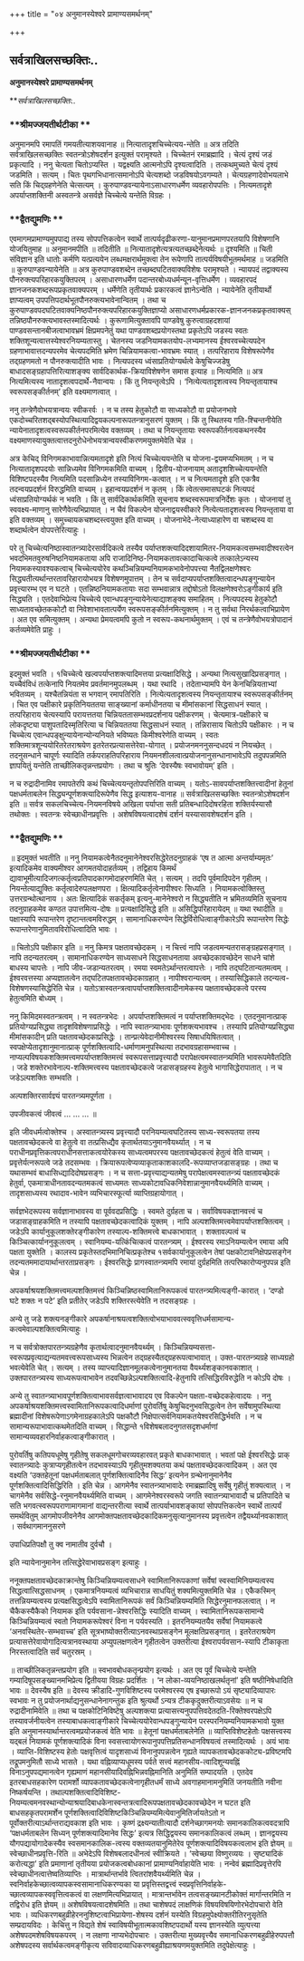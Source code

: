 +++
title = "०४ अनुमानस्येश्वरे प्रामाण्यसमर्थनम्"

+++


## सर्वत्राखिलसच्छक्तिः..

**अनुमानस्येश्वरे प्रामाण्यसमर्थनम्**

***सर्वत्राखिलसच्छक्तिः..*

### **श्रीमज्जयतीर्थटीका **

अनुमानमपि रमापतिं गमयतीत्याशयवानाह ॥ नित्यातादृशचिच्चेत्यय-न्तेति ॥ अत्र तदिति सर्वत्राखिलसच्छक्तिः स्वतन्त्रोऽशेषदर्शन इत्युक्तं परामृश्यते । चिच्चेतनं रमाब्रह्मादि । चेत्यं दृश्यं जडं प्रकृत्यादि । ननु चेत्यता चितोऽप्यस्ति । यद्वक्ष्यति आत्मनोऽपि दृश्यत्वादिति । तत्कथमुच्यते चेत्यं दृश्यं जडमिति । सत्यम् । चितः पृथगभिधानात्समानोऽपि चेत्यशब्दो जडविषयोऽवगम्यते । चेत्यग्रहणादेवोभयलाभे सति किं चिद्ग्रहणेनेति चेत्सत्यम् । कुरुपाण्डवन्यायेनाऽसाधारणधर्मेण व्यवहारोपपत्तिः । नित्यमतादृशे अपर्याप्तशक्तिनी अस्वतन्त्रे असर्वज्ञे चिच्चेत्ये यन्तेति विग्रहः ।

### **द्वैतद्युमणिः **

एवमागमप्रामाण्यमुपपाद्य तस्य सोपपत्तिकत्वेन स्वार्थे तात्पर्यदृढीकरणा-यानुमानप्रमाणपरतयापि विशेषणानि योजयितुमाह ॥ अनुमानमपीति ॥ तदितीति ॥ नित्यातादृशेत्यत्रत्यतच्छब्देनेत्यर्थः ॥ दृश्यमिति ॥ चिती संविज्ञान इति धातोः कर्मणि यत्प्रत्ययेन लब्धमक्षरार्थमुक्त्वा तेन रूपेणापि तात्पर्यविषयीभूतमर्थमाह ॥ जडमिति ॥ कुरुपाण्डवन्यायेनेति ॥ अत्र कुरुपाण्डवशब्देन तच्छब्दघटितवाक्यविशेषः परामृश्यते । न्यायपदं तद्वाक्यस्य पौनरुक्त्यपरिहारकयुक्तिपरम् । असाधारणधर्मेण पदान्तरबोध्यधर्मन्यून-वृत्तिधर्मेण । व्यवहारपदं ज्ञानजनकशब्दरूपप्रकृतवाक्यपरम् । धर्मेणेति तृतीयार्थः प्रकारकत्वं ज्ञानेऽन्वेति । न्यायेनेति तृतीयार्थो ज्ञाप्यत्वम् उपपत्तिपदार्थभूतपौनरुक्त्यभावेनान्वितम् । तथा च कुरुपाण्डवपदघटितवाक्यनिष्ठपौनरुक्त्यपरिहारकयुक्तिज्ञाप्यो असाधारणधर्मप्रकारक-ज्ञानजनकप्रकृतवाक्यस् तन्निष्ठपौनरुक्त्यभावस्तस्मादित्यर्थः । कुरूणामित्युक्तावपि पाण्डवेषु कुरुत्वाग्रहदशायां पाण्डवसन्तानबीजत्वाभावभ्रमं क्षिप्रमपनेतुं यथा पाण्डवशब्दप्रयोगस्तथा प्रकृतेऽपि जडस्य स्वतः शक्तिशून्यत्वात्तस्येश्वरनियम्यतास्तु । चेतनस्य जडनियामकतयोप-लभ्यमानस्य ईश्वरवच्चेत्यपदेन ग्रहणाभावात्तदन्यपरमेव चेत्यपदमिति भ्रमेण चिन्नियामकत्वा-भावभ्रमः स्यात् । तत्परिहाराय विशेषरूपेणैव तद्ग्रहणमतो न पौनरुक्त्यादीति भावः । नित्यपदस्य ध्वंसाप्रतियोग्यर्थत्वे केषुचिज्जडेषु बाधादसङ्ग्रहापत्तिरित्याशङ्क्य सार्वदिकार्थक-क्रियाविशेषणेन समास इत्याह ॥ नित्यमिति ॥ अत्र नित्यमित्यस्य नातादृशत्वपदार्थे-नैवान्वयः । किं तु नियन्तृत्वेऽपि । ‘नित्येत्यतादृशत्वस्य नियन्तृतायाश्च स्वरूपसङ्कीर्तनम्’ इति वक्ष्यमाणत्वात् ।

ननु तन्त्रेणैवोभयत्रान्वयः स्वीकरर्वः । न च तस्य हेतुकोटौ वा साध्यकोटौ वा प्रयोजनभावे एकदोच्चरितशद्बस्योपस्थित्यादिद्वयकल्पनारूपतन्त्रानुसरणं युक्तम् । किं तु स्थितस्य गति-श्चिन्तनीयेति न्यायेनातादृशत्वस्वरूपकीर्तनपरमित्येव वक्तव्यम् । तथा च नियन्तृतायाः स्वरूपकीर्तनत्वकथनस्यैव वक्ष्यमाणस्यायुक्तत्वात्तदनुरोधेनोभयत्रान्वयस्वीकरणमयुक्तमेवेति चेन्न ।

अत्र केचिद् विनिगमकाभावान्नित्यमतादृशे इति नित्यं चिच्चेत्ययन्तेति च योजना-द्वयमप्यभिमतम् । न च नित्यातादृशपदयोः सान्निध्यमेव विनिगमकमिति वाच्यम् । द्वितीय-योजनायाम् अतादृशशिच्चेत्ययन्तेति विशिष्टपदस्यैव नित्यमिति पदसान्निध्येन तस्याविनिगम-कत्वात् । न च नित्यमतादृशे इति एकत्रैव तदन्वयप्रदर्शनं विरुद्धमिति वाच्यम् । इहान्वयप्रदर्शनं न कृतम् । किं त्वेतत्समासघटकं नित्यपदं ध्वंसाप्रतियोग्यर्थकं न भवति । किं तु सार्वदिकार्थकमिति सूचनाय शब्दस्वरूपमात्रनिर्देशः कृतः । योजनायां तु स्ववक्ष्य-माणानु सारेणैवेत्यभिप्रायात् । न चैवं विकल्पेन योजनाद्वयस्वीकारे नित्येत्यतादृशत्वस्य नियन्तृताया वा इति वक्तव्यम् । समुच्चायकचशब्दस्त्वयुक्त इति वाच्यम् । योजनाभेदे-नेत्याध्याहारेण वा चशब्दस्य वा शब्दार्थत्वेन वोपपत्तेरित्याहुः ।

परे तु चिच्चेत्यनिष्ठास्वातन्त्र्यादेरसार्वदिकत्वे तस्यैव पर्याप्तशक्त्यादिदशायामितर-नियामकत्वसम्भवादीश्वरत्वेन भवदभिमतवुरुषनिष्ठनियामकताया अपि राजादिनिष्ठ-नियामकतावत्कादाचित्कत्वे तत्कालेऽन्यस्य नियामकस्यावश्यकत्वाच् चिच्चेत्ययोरेव कथञ्चिन्नियम्यनियामकभावेनोपपत्त्या नैतद्विलक्षणेश्वरः सिद्ध्यतीत्यर्थान्तरतावरिहारायोभयत्र विशेषणमुपात्तम् । तेन च सर्वदाप्यपर्याप्तशक्तित्वादन्धपङ्गुन्यायेन प्रवृत्त्यारम्भ एव न घटते । एतन्निष्ठनियामकतायाः सदा सम्भवान्नात्र तद्दोषोऽतो विलक्षणेश्वरोऽङ्गीकार्य इति सिद्ध्यति । एतदेवाभिप्रेत्य चिच्चेत्ये एवान्धपङ्गुन्यायेनेत्याद्याशङ्क्य समाहितम् । नित्यपदस्य हेतुकोटौ साध्यतावच्छेतककोटौ वा निवेशाभावतात्पर्येण स्वरूपसङ्कीर्तनमित्युक्तम् । न तु सर्वथा निरर्थकत्वाभिप्रायेण । अत एव समित्युक्तम् । अन्यथा प्रेमयत्वमपि कुतो न स्वरूप-कथनार्थमुक्तम् । एवं च तन्त्रेणैवोभयत्रोपादानं कर्तव्यमेवेति प्राहुः ।

### **श्रीमज्जयतीर्थटीका **

इदमुक्तं भवति । १चिच्चेत्ये खल्वपर्याप्तशक्त्यादिमत्तया प्रत्यक्षादिसिद्धे । अन्यथा नित्यसुखादिप्रसङ्गात् । यच्चैवंविधं तत्केनापि नियतमेव प्रवर्तमानमुपलब्धम् । यथा रथादि । तदेताभ्यामपि येन केनचिन्नियताभ्यां भवितव्यम् । यश्चैतन्नियंता स भगवान् रमापतिरिति । नित्येत्यतादृशत्वस्य नियन्तृतायाश्च स्वरूपसङ्कीर्तनम् । चित एव पक्षीकारे प्रकृतिनियततया साङ्ख्यानां कर्माधीनतया च मीमांसकानां सिद्धसाधनं स्यात् । तत्परिहाराय चेत्यस्यापि परायत्ततया चिन्नियततासम्भवप्रदर्शनाय पक्षीकरणम् । चेत्यमात्र-पक्षीकारे च लोकदृष्ट्या पाशुपतादिस्मृतिरित्या च चिन्नियततया सिद्धसाधनं स्यात् । तन्निरासाय चितोऽपि पक्षीकारः । न च चिच्चेत्य एवान्धपङ्क्षुन्यायेनान्योन्यनियते भविष्यतः किमीश्वरेणेति वाच्यम् । स्वतः शक्तिमात्रशून्ययोरितरेतराश्रयेण इतरेतरप्रत्यासत्तेरेवा-योगात् । प्रयोजनमननुसन्दधदयं न नियच्छेत् । तदनुसन्धाने चापूर्णः स्यादिति तर्कपराहतिपरिहाराय नियमनशीलत्वात्प्रयोजनानुसन्धानाभावेऽपि तदुपपन्नमिति ज्ञापयितुं यन्तेति ताच्छीलिकतृन्नन्तप्रयोगः । तथा च श्रुतिः ‘देवस्यैषः स्वभावोयम्’ इति ।

न च रुद्रादीनामिव रमापतेरपि कथं चिच्चेत्ययन्तृतोपपत्तिरिति वाच्यम् । यतोऽ-सावपर्याप्तशक्तित्त्वादीनां हेतूनां पक्षधर्मताबलेन सिद्ध्यन्पूर्णशक्त्यादिरूपेणैव सिद्ध इत्याशय-वानाह ॥ सर्वत्राखिलसच्छक्तिः स्वतन्त्रोऽशेषदर्शन इति ॥ सर्वत्र सकलचिच्चेत्य-नियमनविषये अखिला पर्याप्ता सती प्रतिबन्धादिदोषरहिता शक्तिर्यस्यासौ तथोक्तः । स्वतन्त्रः स्वेच्छाधीनप्रवृत्तिः । अशेषविषयत्वादशेषं दर्शनं यस्यासावशेषदर्शन इति ।

### **द्वैतद्युमणिः **

॥ इदमुक्तं भवतीति ॥ ननु नियामकत्वेनैतदनुमानेनेश्वरसिद्धेरेतदनुग्राहकं ‘एष त आत्मा अन्तर्याम्यमृतः’ इत्यादिकमेव वाक्यमीश्वर आगमतयोदाहर्तव्यम् । तद्विहाय किमर्थं द्यावाभूमीत्यादिजगत्कर्तृत्वप्रतिपादकागमोदाहरणमिति चेत् । सत्यम् । तदपि पूर्वमादिपदेन गृहीतम् । नियन्तेत्याद्युक्तिः कर्तृत्वादेरुपलक्षणपरा । क्षित्यादिकर्तृत्वेनापीश्वरः सिध्यति । नियामकत्वोक्तिस्तु उत्तरग्रन्थोत्थानाय । अतः क्षित्यादिकं सकर्तृकम् इत्यनु-मानेनेश्वरो न सिद्ध्यतीति न भ्रमितव्यमिति सूचनाय तदनुग्राहकमेव कण्ठत उपात्तमित्य-दोषः ॥ प्रत्यक्षादिसिद्धे इति ॥ असिद्धिपरिहारायेदम् ॥ यथा रथादीति ॥ पक्षास्यापि रूपान्तरेण दृष्टान्तत्वमविरुद्धम् । सामानाधिकरण्येन सिद्धेर्विरोधित्वाङ्गीकारेऽपि रूपान्तरेण सिद्धेः रूपान्तरेणानुमितावविरोधित्वादिति भावः ।

॥ चितोऽपि पक्षीकार इति ॥ ननु किमत्र पक्षतावच्छेदकम् । न चित्त्वं नापि जडत्वमन्यतरासङ्ग्रहप्रसङ्गात् । नापि तदन्यतरत्वम् । सामानाधिकरण्येन साध्यसाधने सिद्धसाधनताया अवच्छेदकावच्छेदेन साधने चांशे बाधस्य चापत्तेः । नापि जीव-जडान्यतरत्वम् । रमया स्वमतेऽर्थान्तरत्वापत्तेः । नापि तद्घटितान्यतमत्वम् । ईश्वरवत्तस्या अप्यज्ञातत्वेन तद्घटितपक्षतावच्छेदकाग्रहात् । नापीश्वरान्यत्वम् । तस्यासिद्धिकाले तदन्यत्व-विशेषणस्यासिद्धेरिति चेन्न । यतोऽत्रास्वतन्त्रत्वापर्याप्तशक्तित्वादीनामेकस्य पक्षतावच्छेदकत्वे परस्य हेतुत्वमिति बोध्यम् ।

ननु किमिदमस्वतन्त्रत्वम् । न स्वतन्त्रभेदः । अपर्याप्तशक्तिमत्वं न पर्याप्तशक्तिमद्भेदः । एतदनुमानात्प्राक् प्रतियोग्यप्रसिद्ध्या तादृशविशेषणाप्रसिद्धेः । नापि स्वातन्त्र्याभावः पूर्णशक्त्यभावश्च । तस्यापि प्रतियोग्यप्रसिद्ध्या मीमांसकादीन् प्रति पक्षतावच्छेदकाप्रसिद्धेः । तान्प्रत्येवेदानीमीश्वरस्य सिषाधयिषितत्वात् । स्वपक्षेप्येतादृशानुमानात्प्राक् पूर्णशक्तित्वादि-धर्माणामनुपस्थित्या तदभावग्रहासम्भवाच्च । नाप्यल्पविषयकशक्तिमत्त्वमपर्याप्तशक्तिमत्त्वं स्वरूपसत्ताप्रवृत्त्यादौ परापेक्षत्वमस्वातन्त्र्यमिति भावरूपमेवैतदिति । जडे शक्तेरभावेनाल्प-शक्तिमत्त्वस्य पक्षतावच्छेदकत्वे जडासङ्ग्रहस्य हेतुत्वे भागासिद्धेरापातात् । न च जडेऽल्पशक्तिः सम्भवति ।

अल्पशक्तिरसार्वज्ञ्यं पारतन्त्र्यमपूर्णता ।

उपजीवकत्वं जीवत्वं ... ... ... ॥

इति जीवधर्मत्वोक्तेश्च । अस्वातन्त्र्यस्य प्रवृत्त्यादौ परनियम्यत्वघटितस्य साध्य-स्वरूपतया तस्य पक्षतावच्छेदकत्वे वा हेतुत्वे वा तत्प्रसिध्द्यैव कृतार्थतयाऽनुमानवैयर्थ्यात् । न च पराधीनप्रवृत्तिकत्वपराधीनसत्ताकत्वयोरेकस्य साध्यत्वमपरस्य पक्षतावच्छेदकत्वं हेतुत्वं वेति वाच्यम् । प्रवृत्तेर्यत्नरूपत्वे जडे तदसम्भवः । क्रियारूपत्वेप्यव्याकृताकाशकालदि-रूपव्याप्तजडासङ्ग्रहः । तथा च यथासम्भवं बाधासिध्द्यादिदोषप्रसङ्गः । न च सत्ता-प्रवृत्त्याद्यन्यतमेषु परापेक्षत्वमस्वातन्त्र्यं पक्षतावच्छेदकं हेतुर्वा, एकमात्राधीनतावदन्यतमकत्वं साध्यमतः साध्यकोटावधिकनिवेशान्नानुमानवैयर्थ्यमिति वाच्यम् । तादृशसाध्यस्य रथादाव-भावेन व्यभिचारस्फूर्त्या व्याप्तिग्रहायोगात् ।

सर्वज्ञभेदरूपस्य सर्वज्ञानाभावस्य वा पूर्ववदप्रसिद्धिः । स्वमते दुर्ग्रहता च । सर्वाविषयकज्ञानवत्त्वं च जडासङ्ग्राहकमिति न तस्यापि पक्षतावच्छेदकत्वादिकं युक्तम् । नापि अल्पशक्तिमत्त्वमेवापर्याप्तशक्तित्वम् । जडेऽपि कार्यानुकूलशक्तेरङ्गीकारेण तस्याल्प-शक्तिमत्त्वे बाधकाभावात् । शक्तावल्पत्वं च किञ्चित्कार्याननुकूलत्वम् । स्वानियम्य-यत्किंचित्कत्वं पारतन्त्र्यम् । ईश्वरस्य रमाऽनियम्यत्वेन रमाया अपि पक्षता युक्तेति । कालस्य प्रकृतेस्तदभिमानिचित्प्रकृतेश्च १सर्वकार्यानुकूलत्वेन तेषां पक्षकोटावनिक्षेपप्रसङ्गेन तदन्यतममादायार्थान्तरताप्रसङ्गः । ईश्वरसिद्धेः प्रागस्वातन्त्र्यमपि रमायां दुर्ग्रहमिति तत्परिष्कारोप्यनुपपन्न इति चेन्न ।

अपकर्षाश्रयशक्तिमत्त्वमल्पशक्तिमत्त्वं किञ्चिन्निष्ठस्वामितानिरूपकत्वं पारतन्त्र्यमित्यङ्गी-कारात् । ‘दण्डो घटे शक्तः न पटे’ इति प्रतीतेर् जडेऽपि शक्तिरस्त्येवेति न तदसङ्ग्रहः ।

अन्ये तु जडे शक्त्यनङ्गीकारे अपकर्षानाश्रयत्वशक्तित्वोभयाभाववत्स्ववृत्तिधर्मसामान्य-कत्वमेवाल्पशक्तित्वमित्याहुः ।

न च सर्वत्रोक्तपारतन्त्र्यग्रहेणैव कृतार्थत्वादनुमानवैयर्थ्यम् । किञ्चिन्नियम्यसत्ता-स्वरूपप्रवृत्याद्यन्यतमवत्त्वरूपसाध्यस्य भिन्नत्वेन तद्ग्रहस्यैतद्ग्रहरूपत्वाभावात् । उक्त-पारतन्त्र्यग्रहे साध्यग्रहो भवत्येवेति चेत् । सत्यम् । तस्य व्याप्त्यादिज्ञानमूलकत्वेनानुमानतया वैयर्थ्यशङ्कानवकाशात् । उक्तपारतन्त्र्यस्य साध्यरूपत्वाभावेन तदवच्छिन्नेऽल्पशक्तित्वादि-हेतुनापि तत्सिद्धिरविरुद्धेति न कोऽपि दोषः ।

अन्ये तु स्वातन्त्र्याभावपूर्णशक्तित्वाभावसर्वज्ञत्वाभावादय एव विकल्पेन पक्षता-वच्छेदकहेत्वादयः । ननु अपकर्षाश्रयशक्तिमत्त्वस्वामितानिरूपकत्वादिधर्माणां पुरोवर्तिषु केषुचिदनुभवसिद्धत्वेन तेन सर्वेषामुपस्थित्या ब्रह्मादीनां विशेषरूपेणाऽगमेनाग्रहकालेऽपि पक्षकौटौ निक्षेपात्सर्वनियामकतयेश्वरसिद्धिर्भवति । न च सामान्यरूपाभावात्कथमेतदिति वाच्यम् । सिद्धान्ते १विशेषबलादनुगतसदृशधर्माणां सामान्यव्यवहारनिर्वाहकत्वाङ्गीकारात् ।

पुरोवर्तिषु कतिपयधूमेषु गृहीतेषु सकलधूमगोचरव्यवहारवत् प्रकृते बाधकाभावात् । भवतां पक्षे ईश्वरसिद्धेः प्राक् स्वातन्त्र्यादेः कुत्राप्यगृहीतत्वेन तदभावस्याऽपि गृहीतुमशक्यतया कथं पक्षतावच्छेदकत्वादिकम् । अत एव वक्ष्यति ‘उक्तहेतूनां पक्षधर्मताबलात् पूर्णशक्तित्वादिनैव सिद्धः’ इत्यनेन ग्रन्थेनानुमानेनैव पूर्णशक्तित्वादिसिद्धिरिति । इति चेन्न । आगमेनैव स्वातन्त्र्याभावादेः रमाब्रह्मादिषु सर्वेषु गृहीतुं शक्यत्वात् । न चागमेनैव सर्वसिद्धे-रनुमानवैयर्थ्यमिति वाच्यम् । आगमेनेश्वरस्वरूपे जगति स्वातन्त्र्याभावादौ च प्रतिपादिते च सति भगवत्स्वरूपपराणामागमानां वाद्यन्तररीत्या स्वार्थे तात्पर्याभावशङ्कायां सोपपत्तिकत्वेन स्वार्थे तात्पर्यं समर्थवितुम् आगमोपजीवनेनैव आगमोक्तपक्षतावच्छेदकादिकमनुसृत्यानुमानस्य प्रवृत्तत्वेन तद्वैयर्थ्यानवकाशात् । सर्वथागमाननुसरणे

उपाधिप्रतिपक्षौ तु क्व नामातीव दुर्वचौ ।

इति न्यायेनानुमानेन तत्सिद्धेरेवाभावप्रसङ्ग इत्याहुः ।

ननूक्तपक्षतावच्छेदकाक्रान्तेषु किञ्चिन्नियम्यत्वसाधने स्वामितानिरूपकाणां सर्वेषां स्वस्वामिनियम्यत्वस्य सिद्धत्वात्सिद्धसाधनम् । एकमात्रनियम्यत्वं व्यभिचारान्न साधयितुं शक्यमित्युक्तमिति चेन्न । एकैकस्मिन् तत्तन्नियम्यत्वस्य प्रत्यक्षसिद्धत्वेऽपि स्वामितानिरूपकं सर्वं किञ्चिन्नियम्यमिति सिद्धेरनुमानफलत्वात् । न चैकैकस्यैकैको नियामक इति पर्यवसाना-न्नेश्वरसिद्धिः स्यादिति वाच्यम् । स्वामितानिरूपकसामान्ये किञ्चिन्नियम्यत्वं स्वतो नियामकरूपेश्वरं विना न पर्यवस्यति । इतरनियम्यतयैव सर्वेषां नियामकत्वे ‘अनवस्थितेर-सम्भवाच्च’ इति सूत्रभाष्योक्तरीत्याऽनवस्थाप्रसङ्गेन मूलक्षतिप्रसङ्गात् । इतरेतराश्रयेण प्रत्यासत्तेरेवायोगादित्यत्रानवस्थाया अप्युपलक्षणत्वेन गृहीतत्वेन उक्तरीत्या ईश्वरापर्यवसान-स्यापि टीकाकृता निरस्तत्वादिति सर्वं चतुरस्रम् ।

॥ ताच्छीलिकतृन्नन्तप्रयोग इति ॥ स्वभावबोधकतृन्प्रयोग इत्यर्थः । अत एव पूर्वं चिच्चेत्ये यन्तेति गम्यादिषूपसङ्ख्यानमभिप्रेत्य द्वितीयया विग्रहः प्रदर्शितः । ‘न लोका-व्ययनिष्ठाखलर्थतृनां’ इति षष्ठीनिषेधादिति भावः ॥ देवस्यैष इति ॥ देवस्य क्रीडादि-गुणविशिष्टस्य परमेश्वरस्य एष इच्छारूपो ऽयं सृष्ट्यादिव्यापारः स्वभावः न तु प्रयोजनार्थाद्यनुसन्धानेनागन्तुक इति श्रुत्यर्थो ऽन्यत्र टीककृदुक्तरीत्याऽवसेयः ॥ न च रुद्रादीनामिवेति ॥ तथा च पक्षकोटिनिविष्टेषु अल्पशक्त्या प्रत्यासत्त्यनुपपत्तिवदेतदति-रिक्तेश्वरपक्षेऽपि तस्यावर्जनीयत्वेन तस्याबाधकत्वाङ्गीकारे चिच्चेत्ययोरेवान्धपङ्गुन्यायेन परस्परनियम्यनियामकभावो युक्त इति अनुमानस्यार्थान्तरत्वमप्रयोजकत्वं वेति भावः ॥ हेतूनां पक्षधर्मताबलेनेति ॥ व्याप्तिविशेष्टहेतोः पक्षसत्त्वस्य यद्बलं नियामकं पूर्णशक्त्यादिकं विना स्वसत्त्वायोगरूपानुपपत्तिप्रतिसन्धानविषयत्वं तस्मादित्यर्थः । अयं भावः । व्याप्ति-विशिष्टस्य हेतोः पक्षवृत्तित्वं यादृशसाध्यं विनानुपपन्नत्वेन गृह्यते व्यापकतावच्छेदककोट्य-प्रविष्टमपि तद्रूपमनुमितौ साध्ये भासते । यथा वह्निव्याप्यधूमस्य पर्वते सत्त्वं महानसीय-त्वादिशून्यवह्निं विनाऽनुपपद्यमानत्वेन गृह्यमाणं महानसीयादिवह्निभिन्नवह्निमानिति अनुमितिं सम्पादयति । एतदेव इतरबाधसहकारेण परामर्शो व्यापकतावच्छेदकत्वेनागृहीतधर्मं साध्ये अवगाहमानामनुमितिं जनयतीति नवीना निष्कर्षयन्ति । तथाल्पशक्तित्वादिविशिष्ट-नियम्यत्वमनवस्थान्योन्याश्रयादिबाधकेनास्वन्तत्रत्वादिरूपपक्षतावच्छेदकावच्छेदेन न घटत इति बाधसहकृतपरामर्शेन पूर्णशक्तित्वादिविशिष्टकिञ्चिन्नियम्यमित्येवानुमितिर्जायतेऽतो न पूर्वोक्तरीत्याऽर्थान्तराद्यवकाश इति भावः । कृष्णं द्रक्ष्यन्यातीत्यादौ दर्शनेच्छागमनयोः समानकालिकत्ववदत्रापि ‘पक्षधर्मताबलेन सिध्यन् पूर्णशक्त्यादिमानेव सिद्धः’ इत्यत्र सिद्धिद्वयस्य समानकालिकत्वं लब्धम् । ज्ञानद्वयस्य यौगपद्यायोगादेकस्यैव स्वसमानकालिक-त्वस्य वक्तव्यतयानुमितेरेव पूर्णशक्त्यादिविषयकत्वलाभ इति ज्ञेयम् ॥ स्वेच्छाधीनप्रवृत्ति-रिति ॥ अभेदेऽपि विशेषबलादधीनत्वं स्वीक्रियते । ‘स्वेच्छया विष्णुरव्ययः । सृष्ट्यादिकं करोत्यद्धा’ इति प्रमाणानां तृतीयया प्रयोजकत्वबोधकानां प्रामाण्यनिर्वाहायेति भावः । नन्वेवं ब्रह्मादिप्रवृत्तेरपि स्वेच्छाधीनत्वात्तेष्वतिव्याप्तिः । मात्रार्थान्तर्भावे त्वितरांशवैयर्थ्यमिति चेन्न । स्वनिर्वाहकेच्छात्वव्यापकस्वसामानाधिकरण्यका या प्रवृत्तिस्तद्वत्त्वं स्वप्रवृत्तिनिर्वाहके-च्छात्वव्यापकस्ववृत्तित्वकत्वं वा लक्षणमित्यभिप्रायात् । मात्रान्तर्भावेन तत्वसङ्ख्यानटीकोक्तं मार्गान्तरमिति न तद्विरोध इति ज्ञेयम् ॥ अशेषविषयत्वादशेषमिति ॥ तथा चाशेषपदं लाक्षणिकं विषयविषयिणोरभेदोपचारो वेति भावः । व्यधिकरणबहुव्रीहेरननुशिष्टत्वाभिप्रायेणा-शेषस्य दर्शनं यस्येति विग्रहमुपेक्ष्योक्तरीतिरनुसृतेति सम्प्रदायविदः । केचित्तु न विद्यते शेषं स्वाविषयीभूतात्मकावशिष्टपदार्थो यस्य ज्ञानस्येति व्युत्पत्त्या अशेषपदमशेषविषयकपरम् । न लक्षणा नाप्यभेदोपचारः । उक्तरीत्या मुख्यवृत्त्यैव समानाधिकरणबहुव्रीहेरुपपत्तौ अशेषपदस्य सर्वार्थकत्वमङ्गीकृत्य सविवादव्याधिकरणबहुव्रीह्याश्रयणमयुक्तमिति तदुपेक्षेत्याहुः ।

